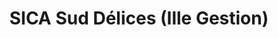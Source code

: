 ---
title: "SICA Sud Délices (Ille Gestion)"
url: /thuir/sica-sud-delices-ille-gestion/
shop: légumes
---